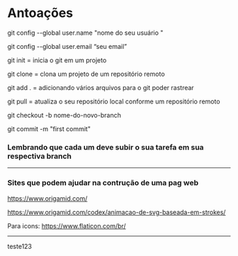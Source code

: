 # Antoações 

git config --global user.name "nome do seu usuário "

git config --global user.email “seu email”



git init = inicia o git em um projeto

git clone = clona um projeto de um repositório remoto

git add . = adicionando vários arquivos para o git poder rastrear

git pull = atualiza o seu repositório local conforme um repositório remoto

git checkout -b nome-do-novo-branch

git commit -m "first commit"

### Lembrando que cada um deve subir o sua tarefa em sua respectiva branch 
---

### Sites que podem ajudar na contrução de uma pag web 

https://www.origamid.com/ 

https://www.origamid.com/codex/animacao-de-svg-baseada-em-strokes/

Para icons: 
https://www.flaticon.com/br/

--------------------------------------------------
teste123